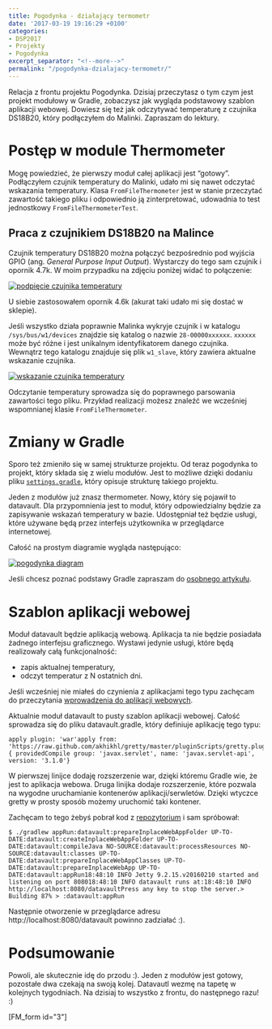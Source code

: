 ```yaml
---
title: Pogodynka - działający termometr
date: '2017-03-19 19:16:29 +0100'
categories:
- DSP2017
- Projekty
- Pogodynka
excerpt_separator: "<!--more-->"
permalink: "/pogodynka-dzialajacy-termometr/"
---
```

Relacja z frontu projektu Pogodynka. Dzisiaj przeczytasz o tym czym jest projekt modułowy w Gradle, zobaczysz jak wygląda podstawowy szablon aplikacji webowej. Dowiesz się też jak odczytywać temperaturę z czujnika DS18B20, który podłączyłem do Malinki. Zapraszam do lektury.

# Postęp w module Thermometer
  
Mogę powiedzieć, że pierwszy moduł całej aplikacji jest “gotowy”. Podłączyłem czujnik temperatury do Malinki, udało mi się nawet odczytać wskazania temperatury. Klasa `FromFileThermometer` jest w stanie przeczytać zawartość takiego pliku i odpowiednio ją zinterpretować, udowadnia to test jednostkowy `FromFileThermometerTest`.
## Praca z czujnikiem DS18B20 na Malince
  
Czujnik temperatury DS18B20 można połączyć bezpośrednio pod wyjścia GPIO (ang. _General Purpose Input Output_). Wystarczy do tego sam czujnik i opornik 4.7k. W moim przypadku na zdjęciu poniżej widać to połączenie:

[![podpięcie czujnika temperatury](http://www.samouczekprogramisty.pl/wp-content/uploads/2017/03/raspberry_pi_polaczenie-225x300.jpg)](http://www.samouczekprogramisty.pl/wp-content/uploads/2017/03/raspberry_pi_polaczenie.jpg)

U siebie zastosowałem opornik 4.6k (akurat taki udało mi się dostać w sklepie).

Jeśli wszystko działa poprawnie Malinka wykryje czujnik i w katalogu `/sys/bus/w1/devices` znajdzie się katalog o nazwie `28-00000xxxxxx`. `xxxxxx` może być różne i jest unikalnym identyfikatorem danego czujnika. Wewnątrz tego katalogu znajduje się plik `w1_slave`, który zawiera aktualne wskazanie czujnika.

[![wskazanie czujnika temperatury](http://www.samouczekprogramisty.pl/wp-content/uploads/2017/03/raspberry_pi_temperature-300x180.png)](http://www.samouczekprogramisty.pl/wp-content/uploads/2017/03/raspberry_pi_temperature.png)

Odczytanie temperatury sprowadza się do poprawnego parsowania zawartości tego pliku. Przykład realizacji możesz znaleźć we wcześniej wspomnianej klasie `FromFileThermometer`.

# Zmiany w Gradle
  
Sporo też zmieniło się w samej strukturze projektu. Od teraz pogodynka to projekt, który składa się z wielu modułów. Jest to możliwe dzięki dodaniu pliku [`settings.gradle`](https://github.com/SamouczekProgramisty/Pogodynka/blob/master/settings.gradle), który opisuje strukturę takiego projektu.

Jeden z modułów już znasz thermometer. Nowy, który się pojawił to datavault. Dla przypomnienia jest to moduł, który odpowiedzialny będzie za zapisywanie wskazań temperatury w bazie. Udostępniał też będzie usługi, które używane będą przez interfejs użytkownika w przeglądarce internetowej.

Całość na prostym diagramie wygląda następująco:

[![pogodynka diagram](http://www.samouczekprogramisty.pl/wp-content/uploads/2017/03/diagram_pogodynka-300x127.jpg)](http://www.samouczekprogramisty.pl/wp-content/uploads/2017/03/diagram_pogodynka.jpg)

Jeśli chcesz poznać podstawy Gradle zapraszam do [osobnego artykułu](http://www.samouczekprogramisty.pl/wstep-do-gradle/).

# Szablon aplikacji webowej
  
Moduł datavault będzie aplikacją webową. Aplikacja ta nie będzie posiadała żadnego interfejsu graficznego. Wystawi jedynie usługi, które będą realizowały całą funkcjonalność:
- zapis aktualnej temperatury,
- odczyt temperatur z N ostatnich dni.
  
  
Jeśli wcześniej nie miałeś do czynienia z aplikacjami tego typu zachęcam do przeczytania [wprowadzenia do aplikacji webowych](http://www.samouczekprogramisty.pl/wprowadzenie-do-aplikacji-webowych/).

Aktualnie moduł datavault to pusty szablon aplikacji webowej. Całość sprowadza się do pliku datavault.gradle, który definiuje aplikację tego typu:

    apply plugin: 'war'apply from: 'https://raw.github.com/akhikhl/gretty/master/pluginScripts/gretty.plugin'dependencies { providedCompile group: 'javax.servlet', name: 'javax.servlet-api', version: '3.1.0'}

  
W pierwszej linijce dodaję rozszerzenie war, dzięki któremu Gradle wie, że jest to aplikacja webowa. Druga linijka dodaje rozszerzenie, które pozwala na wygodne uruchamianie kontenerów aplikacji/serwletów. Dzięki wtyczce gretty w prosty sposób możemy uruchomić taki kontener.

Zachęcam to tego żebyś pobrał kod z [repozytorium](https://github.com/SamouczekProgramisty/Pogodynka) i sam spróbował:

    $ ./gradlew appRun:datavault:prepareInplaceWebAppFolder UP-TO-DATE:datavault:createInplaceWebAppFolder UP-TO-DATE:datavault:compileJava NO-SOURCE:datavault:processResources NO-SOURCE:datavault:classes UP-TO-DATE:datavault:prepareInplaceWebAppClasses UP-TO-DATE:datavault:prepareInplaceWebApp UP-TO-DATE:datavault:appRun18:48:10 INFO Jetty 9.2.15.v20160210 started and listening on port 808018:48:10 INFO datavault runs at:18:48:10 INFO http://localhost:8080/datavaultPress any key to stop the server.> Building 87% > :datavault:appRun

  
Następnie otworzenie w przeglądarce adresu http://localhost:8080/datavault powinno zadziałać :).
# Podsumowanie
  
Powoli, ale skutecznie idę do przodu :). Jeden z modułów jest gotowy, pozostałe dwa czekają na swoją kolej. Datavautl wezmę na tapetę w kolejnych tygodniach. Na dzisiaj to wszystko z frontu, do następnego razu! :)

[FM\_form id="3"]

